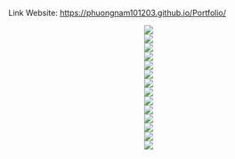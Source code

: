 Link Website: https://phuongnam101203.github.io/Portfolio/
<div align="center"> <img src="https://res.cloudinary.com/dvzingci9/image/upload/v1694952312/personal/Screenshot_2023-09-17_at_19.01.39_lcpqjz.png"> </div>
<div align="center"> <img src="https://res.cloudinary.com/dvzingci9/image/upload/v1694952310/personal/Screenshot_2023-09-17_at_19.04.02_duwuue.png"> </div>
<div align="center"> <img src="https://res.cloudinary.com/dvzingci9/image/upload/v1694952309/personal/Screenshot_2023-09-17_at_19.01.58_ysdc54.png"> </div>
<div align="center"> <img src="https://res.cloudinary.com/dvzingci9/image/upload/v1694952309/personal/Screenshot_2023-09-17_at_19.04.10_a2l1t5.png"> </div>
<div align="center"> <img src="https://res.cloudinary.com/dvzingci9/image/upload/v1694952304/personal/Screenshot_2023-09-17_at_19.02.06_s37xsr.png"> </div>
<div align="center"> <img src="https://res.cloudinary.com/dvzingci9/image/upload/v1694952303/personal/Screenshot_2023-09-17_at_19.02.21_doojeu.png"> </div>
<div align="center"> <img src="https://res.cloudinary.com/dvzingci9/image/upload/v1694952306/personal/Screenshot_2023-09-17_at_19.02.36_jtdtmf.png"> </div>
<div align="center"> <img src="https://res.cloudinary.com/dvzingci9/image/upload/v1694952307/personal/Screenshot_2023-09-17_at_19.03.03_zpyynh.png"> </div>
<div align="center"> <img src="https://res.cloudinary.com/dvzingci9/image/upload/v1694952303/personal/Screenshot_2023-09-17_at_19.03.14_hedjo3.png"> </div>
<div align="center"> <img src="https://res.cloudinary.com/dvzingci9/image/upload/v1694952306/personal/Screenshot_2023-09-17_at_19.03.22_rtuwau.png"> </div>
<div align="center"> <img src="https://res.cloudinary.com/dvzingci9/image/upload/v1694952302/personal/Screenshot_2023-09-17_at_19.02.53_nbc8vl.png"> </div>
<div align="center"> <img src="https://res.cloudinary.com/dvzingci9/image/upload/v1694952309/personal/Screenshot_2023-09-17_at_19.03.30_xqjzin.png"> </div>
<div align="center"> <img src="https://res.cloudinary.com/dvzingci9/image/upload/v1694952308/personal/Screenshot_2023-09-17_at_19.03.37_yh94vd.png"> </div>
<div align="center"> <img src="https://res.cloudinary.com/dvzingci9/image/upload/v1694952308/personal/Screenshot_2023-09-17_at_19.03.53_obgiyg.png"> </div>
